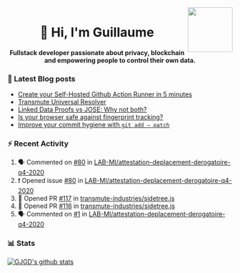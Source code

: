 <img align='right' src='https://user-images.githubusercontent.com/5713670/87202985-820dcb80-c2b6-11ea-9f56-7ec461c497c3.gif' width='100"'>

<h1 align="center">👋 Hi, I'm Guillaume</h1>
<h4 align="center">Fullstack developer passionate about privacy, blockchain and empowering people to control their own data.

### 📝 Latest Blog posts

<!-- BLOG-POST-LIST:START -->
- [Create your Self-Hosted Github Action Runner in 5 minutes](https://medium.com/@gjgd/create-your-self-hosted-github-action-runner-in-5-minutes-a9eff615edc4?source=rss-35e0d58bf235------2)
- [Transmute Universal Resolver](https://medium.com/transmute-techtalk/transmute-universal-resolver-b6c8509858f?source=rss-35e0d58bf235------2)
- [Linked Data Proofs vs JOSE: Why not both?](https://medium.com/transmute-techtalk/linked-data-proofs-vs-jose-why-not-both-1594393418cc?source=rss-35e0d58bf235------2)
- [Is your browser safe against fingerprint tracking?](https://medium.com/@gjgd/is-your-browser-safe-against-fingerprint-tracking-6126952b805b?source=rss-35e0d58bf235------2)
- [Improve your commit hygiene with `git add — patch`](https://medium.com/transmute-techtalk/improve-your-commit-hygiene-with-git-add-patch-3b7dd9c117c4?source=rss-35e0d58bf235------2)
<!-- BLOG-POST-LIST:END -->

### :zap: Recent Activity

<!--START_SECTION:activity-->
1. 🗣 Commented on [#80](https://github.com/LAB-MI/attestation-deplacement-derogatoire-q4-2020/issues/80) in [LAB-MI/attestation-deplacement-derogatoire-q4-2020](https://github.com/LAB-MI/attestation-deplacement-derogatoire-q4-2020)
2. ❗️ Opened issue [#80](https://github.com/LAB-MI/attestation-deplacement-derogatoire-q4-2020/issues/80) in [LAB-MI/attestation-deplacement-derogatoire-q4-2020](https://github.com/LAB-MI/attestation-deplacement-derogatoire-q4-2020)
3. 💪 Opened PR [#117](https://github.com/transmute-industries/sidetree.js/pull/117) in [transmute-industries/sidetree.js](https://github.com/transmute-industries/sidetree.js)
4. 💪 Opened PR [#116](https://github.com/transmute-industries/sidetree.js/pull/116) in [transmute-industries/sidetree.js](https://github.com/transmute-industries/sidetree.js)
5. 🗣 Commented on [#1](https://github.com/LAB-MI/attestation-deplacement-derogatoire-q4-2020/issues/1) in [LAB-MI/attestation-deplacement-derogatoire-q4-2020](https://github.com/LAB-MI/attestation-deplacement-derogatoire-q4-2020)
<!--END_SECTION:activity-->

### 📊 Stats

[![GJGD's github stats](https://github-readme-stats.vercel.app/api?username=gjgd&count_private=true&show_icons=true&custom_title=My%20Github%20Stats)](https://github.com/anuraghazra/github-readme-stats)
